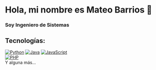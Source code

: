 # Hola, mi nombre es Mateo Barrios 👋
### Soy Ingeniero de Sistemas

## Tecnologías:
[![Python](https://img.shields.io/badge/Python-yellow?style=for-the-badge&logo=python&logoColor=white&labelColor=101010)]()
[![Java](https://img.shields.io/badge/Java-007396?style=for-the-badge&logo=Java&logoColor=white&labelColor=101010)]()
[![JavaScript](https://img.shields.io/badge/JavaScript-F7DF1E?style=for-the-badge&logo=javascript&logoColor=white&labelColor=101010)]()
</br>
[![PHP](https://img.shields.io/badge/php-F7DF1E?style=for-the-badge&logo=php&logoColor=white&labelColor=101010)]()
</br>
Y alguna más...

